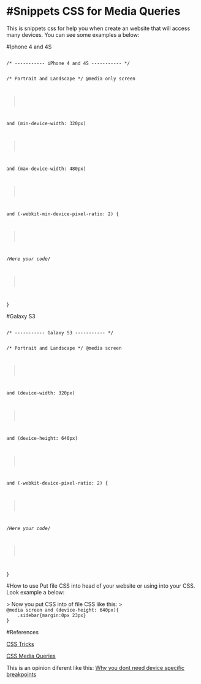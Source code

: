 #Snippets CSS for Media Queries
============

This is snippets css for help you when create an website that will access many devices.
You can see some examples a below:

#Iphone 4 and 4S

<code>
/* ----------- iPhone 4 and 4S ----------- */

/* Portrait and Landscape */
@media only screen 
>
  and (min-device-width: 320px) 
>
  and (max-device-width: 480px)
>
  and (-webkit-min-device-pixel-ratio: 2) {
>
 /*Here your code*/
>
 }
</code>

#Galaxy S3

<code>
/* ----------- Galaxy S3 ----------- */

/* Portrait and Landscape */
@media screen 
>
  and (device-width: 320px) 
>
  and (device-height: 640px) 
>
  and (-webkit-device-pixel-ratio: 2) {
>
/*Here your code*/
>
}
</code>

#How to use 
Put file CSS into head of your website or using into your CSS. Look example a below:

<link rel="stylesheet" href="path/site/media-queries-devices.css">
>
Now you put CSS into of file CSS like this: 
>
<code>
@media screen and (device-height: 640px){
    .sidebar{margin:0px 23px}
}
</code>

#References

[CSS Tricks](https://css-tricks.com/snippets/css/media-queries-for-standard-devices/)

[CSS Media Queries](http://cssmediaqueries.com/)

This is an opinion diferent like this: 
 [Why you dont need device specific breakpoints](http://responsivedesign.is/articles/why-you-dont-need-device-specific-breakpoints)

